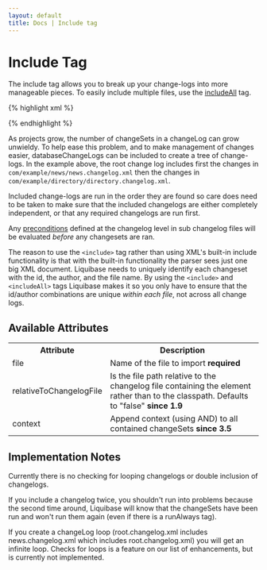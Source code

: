 ```yaml
---
layout: default
title: Docs | Include tag 
---
```

# Include Tag

The include tag allows you to break up your change-logs into more manageable pieces. To easily include multiple files, use the [includeAll](includeall.html) tag.

{% highlight xml %}
<?xml version="1.0" encoding="UTF-8"?>

<databaseChangeLog
  xmlns="http://www.liquibase.org/xml/ns/dbchangelog"
  xmlns:xsi="http://www.w3.org/2001/XMLSchema-instance"
  xsi:schemaLocation="http://www.liquibase.org/xml/ns/dbchangelog
         http://www.liquibase.org/xml/ns/dbchangelog/dbchangelog-3.8.xsd">
    <include file="com/example/news/news.changelog.xml"/>
    <include file="com/example/directory/directory.changelog.xml"/>
</databaseChangeLog>
{% endhighlight %}

As projects grow, the number of changeSets in a changeLog can grow unwieldy. To help ease this problem, 
and to make management of changes easier, databaseChangeLogs can be included to create a tree of change-logs. 
In the example above, the root change log includes first the changes in `com/example/news/news.changelog.xml` then 
the changes in `com/example/directory/directory.changelog.xml`.

Included change-logs are run in the order they are found so care does need to be taken to make sure that the included 
changelogs are either completely independent, or that any required changelogs are run first.

Any [preconditions](preconditions.html) defined at the changelog level in sub changelog files will be evaluated *before* any changesets are ran.

The reason to use the `<include>` tag rather than using XML's built-in include functionality is that 
with the built-in functionality the parser sees just one big XML document. Liquibase needs to uniquely identify each changeset with 
the id, the author, and the file name. By using the `<include>` and `<includeAll>` tags Liquibase makes it so you only have to 
ensure that the id/author combinations are unique *within each file*, not across all change logs.

## Available Attributes

<table>
<tr><th>Attribute</th><th>Description</th></tr>
<tr><td>file</td><td>Name of the file to import <b>required</b> </td></tr>
<tr><td>relativeToChangelogFile</td><td>Is the file path relative to the changelog file containing the element rather than to the classpath. Defaults to "false" <b>since 1.9</b> </td></tr>
<tr><td>context</td><td>Append context (using AND) to all contained changeSets <b>since 3.5</b> </td></tr>
</table>


## Implementation Notes

Currently there is no checking for looping changelogs or double inclusion of changelogs.

If you include a changelog twice, you shouldn't run into problems because the second time around, Liquibase will know that the changeSets 
have been run and won't run them again (even if there is a runAlways tag).

If you create a changeLog loop (root.changelog.xml includes news.changelog.xml which includes root.changelog.xml) you will get 
an infinite loop. Checks for loops is a feature on our list of enhancements, but is currently not implemented.

